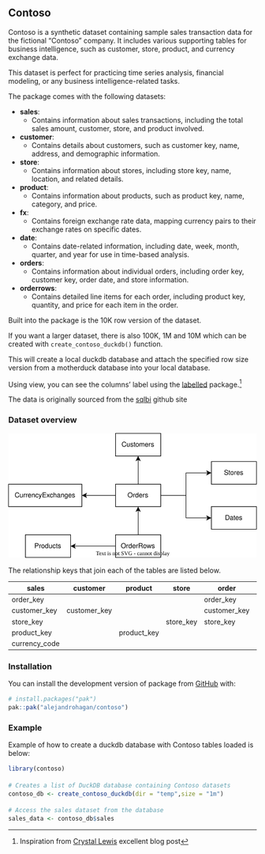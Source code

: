 

## Contoso

Contoso is a synthetic dataset containing sample sales transaction data
for the fictional “Contoso” company. It includes various supporting
tables for business intelligence, such as customer, store, product, and
currency exchange data.

This dataset is perfect for practicing time series analysis, financial
modeling, or any business intelligence-related tasks.

The package comes with the following datasets:

- **sales**:
  - Contains information about sales transactions, including the total
    sales amount, customer, store, and product involved.
- **customer**:
  - Contains details about customers, such as customer key, name,
    address, and demographic information.
- **store**:
  - Contains information about stores, including store key, name,
    location, and related details.
- **product**:
  - Contains information about products, such as product key, name,
    category, and price.
- **fx**:
  - Contains foreign exchange rate data, mapping currency pairs to their
    exchange rates on specific dates.
- **date**:
  - Contains date-related information, including date, week, month,
    quarter, and year for use in time-based analysis.
- **orders**:
  - Contains information about individual orders, including order key,
    customer key, order date, and store information.
- **orderrows**:
  - Contains detailed line items for each order, including product key,
    quantity, and price for each item in the order.

Built into the package is the 10K row version of the dataset.

If you want a larger dataset, there is also 100K, 1M and 10M which can
be created with `create_contoso_duckdb()` function.

This will create a local duckdb database and attach the specified row
size version from a motherduck database into your local database.

Using view, you can see the columns’ label using the
[labelled](https://larmarange.github.io/labelled/index.html)
package.[^1]

The data is originally sourced from the
[sqlbi](https://github.com/sql-bi/Contoso-Data-Generator-V2-Data/releases/tag/ready-to-use-data)
github site

### Dataset overview

![Contoso](man/figures/README-contoso.svg)

The relationship keys that join each of the tables are listed below.

| sales | customer | product | store | order | orderrows | fx |
|----|----|----|----|----|----|----|
| order_key |  |  |  | order_key | order_key |  |
| customer_key | customer_key |  |  | customer_key |  |  |
| store_key |  |  | store_key | store_key |  |  |
| product_key |  | product_key |  |  | product_key |  |
| currency_code |  |  |  |  |  | from_currency |

### Installation

You can install the development version of package from
[GitHub](https://github.com/alejandrohagan/contoso) with:

``` r
# install.packages("pak")
pak::pak("alejandrohagan/contoso")
```

### Example

Example of how to create a duckdb database with Contoso tables loaded is
below:

``` r
library(contoso)

# Creates a list of DuckDB database containing Contoso datasets
contoso_db <- create_contoso_duckdb(dir = "temp",size = "1m")

# Access the sales dataset from the database
sales_data <- contoso_db$sales
```

[^1]: Inspiration from [Crystal
    Lewis](https://cghlewis.com/blog/dict_clean/) excellent blog post
